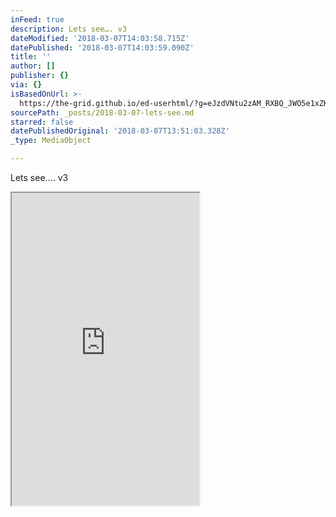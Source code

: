```yaml
---
inFeed: true
description: Lets see…. v3
dateModified: '2018-03-07T14:03:58.715Z'
datePublished: '2018-03-07T14:03:59.090Z'
title: ''
author: []
publisher: {}
via: {}
isBasedOnUrl: >-
  https://the-grid.github.io/ed-userhtml/?g=eJzdVNtu2zAM_RXBQ_JWO5e1xZK6RXcp0IehAQps2FMgS7StVRY1Sbabvx9td7nMGAr0cUEgSNYhechD8Uqqhvmw05BGrZKhXLHlbGaf19H11dFVCaoow9EdZj9BBNabpBF9jtiAGQ7XV5Y7XjHDK7KusFEQsYbruvMVgl0liUATwIQYpRTch1hglZToQ2JLDJhzAc0i8W2eVLtHS6eY9jcS0d3LdHl-ORVakTkd5tOK1svF4vzDxcUsnk-lT7sYk-XtZHFH_87rmTwONPUBqtdA9NGWllZuFa0FhO_onnyJ9t7kSF8GMpPlZ6ITseQ054-3j18OKY-cj_C_aq5V2B1MqJgjkCdMYfaYMAYIrg-VNpihk-BGsKwQqNHtge_u-l-PgyoDybjW2HrhlA1cCPCevEHTuepvDISWiqFMkUaKdHSG6-jFeZfsV2wi5lutGiCdDbUKsXU1UfNO_LctkHH_D7F7XY4FGZTsJXwR40iFsLME5tZqJXhQaJLnMwoqnlrewFmuuafWsLoulPGWF4c31bZtXHHhsAKpeF_PvV0iSTaNXCbKSHiORaFuNvPtxqHcfgPnKUz6-Ad8N8Q4ftInb536JBlGAG1oTpwMC4tedaxXzIEm_g2s2WGA0Pxgf08azkoH-T6NcQVPOuKmE3sWv6dCcUeapNE209w8RWMCPPOo60AEAtoVm62Zhjx0G4qqqoK6mcw_OeAB2A-sHXtozWmTvkJGVSSAT0TvIqtDQBMXKt9zGQRfMYMG1lFXNz7Kt5PtpF3enNf84qWi-9weBr9sgy04kG_Jja4ttq9nNTRCv_4GnIsouw
sourcePath: _posts/2018-03-07-lets-see.md
starred: false
datePublishedOriginal: '2018-03-07T13:51:03.328Z'
_type: MediaObject

---
```

Lets see.... v3

<iframe src="https://the-grid.github.io/ed-userhtml/?g=eJzdVNtu2zAM_RXBQ_NWO5e1RZO6RXcp0IehBQps2FMgS7StVRY1Sbabvy9td7nMGAL0cUEgSNYhechD8Uqqhvmw0ZBGrZKhXLLFdGpfVtH11d5VCaoow94dZr9ABNabpBF9jtiAGQ7XV5Y7XjHDK7KusFEQsYbruvMVgl0miUATwIQYpRTch1hglZToQ2JLDJhzAc088W2eVJsnS6eY9jcS0d3LdHF2MRFakTkdZpOK1ov5_Ozy_HIazybSp12Mk8XtyfyO_p3XU7kfaOIDVMdA9NGWllZuFa0FhB_onn2J9t7kSF8GMieLL0QnYslhzp9un77uUh45H-F_11yrsNmZUDFHIE-YwmwxYQwQXO8qbTBDJ8GNYFkhUKPbAj_c9b8eB1UGknGtsfXCKRu4EOA9eYOmc9XfGAgtFUOZIo0U6egM19Gb8y7Zb9hEzLdaNUA6G2oVYutqouad-G9bIOP-H2L3uuwLMijZS_gmxp4KYWMJzK3VSvCg0CQvpxRUPLe8gdNcc0-tYXVdKOMtL3Zvqm3buOLCYQVS8b6eW7tEkmwauUyUkfASi0LdPM7Wjw7l-js4T2HSpz_guyHG_pM-eOvUJ8kwAmhDc-JgWFj0qmO9ZA408W9gxXYDhOYH-3vScFY6yLdpjCt40BE3ndjT-CMVijvSJI3WmebmORoT4JlHXQciENAu2XTFNOSh21BUVRXUzWT-2QEPwH5i7dhDaw6b9AgZVZEAPhG9i6wOAU1cqHzLZRB8yQwaWEVd3fgo3062g3Z5d16z87eKbnN7GPyyR2zBgXxPbnRtsT2e1dAI_foKt7IowQ" height="500" style=""></iframe>